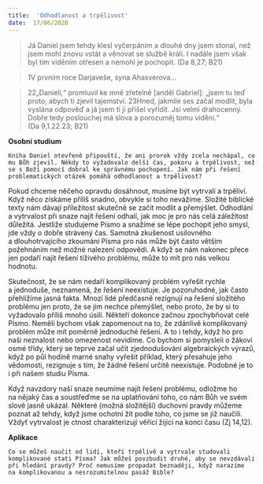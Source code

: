 ```yaml
---
title:  'Odhodlanost a trpělivost'
date:  17/06/2020
---
```


> <p></p>
> Já Daniel jsem tehdy klesl vyčerpáním a dlouhé dny jsem stonal, než jsem mohl znovu vstát a věnovat se službě králi. I nadále jsem však byl tím viděním otřesen a nemohl je pochopit. (Da 8,27; B21)

> <p></p>
> 1V prvním roce Darjaveše, syna Ahasverova...

> <p></p>
> 22„Danieli,“ promluvil ke mně zřetelně [anděl Gabriel]: „jsem tu teď proto, abych ti zjevil tajemství. 23Hned, jakmile ses začal modlit, byla vyslána odpověď a já jsem ti ji přišel vyřídit. Jsi velmi drahocenný. Dobře tedy poslouchej má slova a porozuměj tomu vidění.“ (Da 9,1.22.23; B21)

**Osobní studium**

`Kniha Daniel otevřeně připouští, že ani prorok vždy zcela nechápal, co mu Bůh zjevil. Někdy to vyžadovalo delší čas, pokoru a trpělivost, než se s Boží pomocí dobral ke správnému pochopení. Jak nám při řešení problematických otázek pomáhá odhodlanost a trpělivost?`

Pokud chceme něčeho opravdu dosáhnout, musíme být vytrvalí a trpěliví. Když něco získáme příliš snadno, obvykle si toho nevážíme. Složité biblické texty nám dávají příležitost skutečně se začít modlit a přemýšlet. Odhodlání a vytrvalost při snaze najít řešení odhalí, jak moc je pro nás celá záležitost důležitá. Jestliže studujeme Písmo a snažíme se lépe pochopit jeho smysl, jde vždy o dobře strávený čas. Samotná zkušenost usilovného a dlouhotrvajícího zkoumání Písma pro nás může být často větším požehnáním než možné nalezení odpovědi. A když se nám nakonec přece jen podaří najít řešení tíživého problému, může to mít pro nás velkou hodnotu.

Skutečnost, že se nám nedaří komplikovaný problém vyřešit rychle a jednoduše, neznamená, že řešení neexistuje. Je pozoruhodné, jak často přehlížíme jasná fakta. Mnozí lidé předčasně rezignují na řešení složitého problému jen proto, že se jim nechce přemýšlet, nebo proto, že by si to vyžadovalo příliš mnoho úsilí. Někteří dokonce začnou zpochybňovat celé Písmo. Neměli bychom však zapomenout na to, že zdánlivě komplikovaný problém může mít poměrně jednoduché řešení. A to i tehdy, když ho pro naši neznalost nebo omezenost nevidíme. Co bychom si pomysleli o žákovi osmé třídy, který se teprve začal učit zjednodušování algebraických výrazů, když po půl hodině marné snahy vyřešit příklad, který přesahuje jeho vědomosti, rezignuje s tím, že žádné řešení určitě neexistuje. Podobné je to i při našem studiu Písma.

Když navzdory naší snaze neumíme najít řešení problému, odložme ho na nějaký čas a soustřeďme se na uplatňování toho, co nám Bůh ve svém slově jasně ukázal. Některé (možná složitější) duchovní pravdy můžeme poznat až tehdy, když jsme ochotni žít podle toho, co jsme se již naučili. Vždyť vytrvalost je ctnost charakterizují věřící žijící na konci času (Zj 14,12).

**Aplikace**

`Co se můžeš naučit od lidí, kteří trpělivě a vytrvale studovali komplikované stati Písma? Jak můžeš povzbudit druhé, aby se nevzdávali při hledání pravdy? Proč nemusíme propadat beznaději, když narazíme na komplikovanou a nesrozumitelnou pasáž Bible?`
